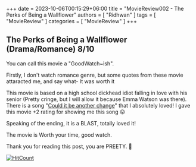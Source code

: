 ﻿+++ 
date = 2023-10-06T00:15:29+06:00
title = "MovieReview002 - The Perks of Being a Wallflower"
authors = [ "Ridhwan" ]
tags = [ "MovieReview" ]
categories = [ "MovieReview" ]
+++

## The Perks of Being a Wallflower (Drama/Romance) 8/10

You can call this movie a "GoodWatch~ish".<br>

Firstly, I don't watch romance genre, but some quotes from these movie attaracted me, and say what- It was
worth it

This movie is based on a high school dickhead idiot falling in love with his senior (Pretty cringe, but I will allow it because
Emma Watson was there). There is a song "[Could it be another change](https://open.spotify.com/track/50kciHpxC7QyJQujF2LUiF?si=8149eaf9944e484f)"
that I absolutely loved! I gave this movie +2 rating for showing me this song 😛
<br>

Speaking of the ending, it is a BLAST, totally loved it!
<br>

The movie is Worth your time, good watch.
<br>

Thank you for reading this post, you are PREETY. 💙

[![HitCount](https://hits.dwyl.com/FahimFuad/005y.svg?style=flat-square&show=unique)](http://hits.dwyl.com/FahimFuad/005y)


